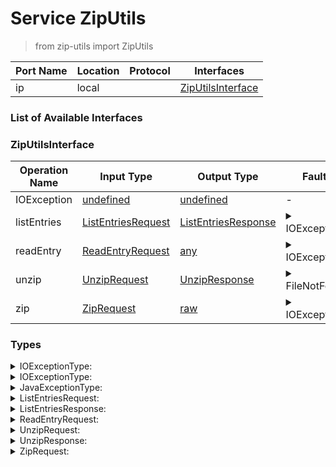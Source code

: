 <!-- markdownlint-disable -->
<!-- editorconfig-checker-disable -->
<!-- cSpell:disable -->

# Service ZipUtils

> from zip-utils import ZipUtils

| Port Name | Location | Protocol | Interfaces |
| --- | --- | --- | --- |
| ip | local | | <a href='#ZipUtilsInterface'>ZipUtilsInterface</a> |

### List of Available Interfaces

### ZipUtilsInterface

| Operation Name | Input Type | Output Type | Faults | Description |
| --- | --- | --- | --- | --- |
| IOException | <a href="#undefined">undefined</a> | <a href='#undefined'>undefined</a> | - |  |
| listEntries | <a href="#ListEntriesRequest">ListEntriesRequest</a> | <a href='#ListEntriesResponse'>ListEntriesResponse</a> | <details><summary>IOException</summary><a href='#0#IOExceptionType'>0#IOExceptionType</a></details> |  |
| readEntry | <a href="#ReadEntryRequest">ReadEntryRequest</a> | <a href='#any'>any</a> | <details><summary>IOException</summary><a href='#0#IOExceptionType'>0#IOExceptionType</a></details> |  |
| unzip | <a href="#UnzipRequest">UnzipRequest</a> | <a href='#UnzipResponse'>UnzipResponse</a> | <details><summary>FileNotFound</summary>undefined</details> |  |
| zip | <a href="#ZipRequest">ZipRequest</a> | <a href='#raw'>raw</a> | <details><summary>IOException</summary><a href='#0#IOExceptionType'>0#IOExceptionType</a></details> |  |


### Types

<details>
<summary><span id="IOExceptionType">IOExceptionType: 
</span>
</summary>

##### Type Declaration
<pre>
<a href='#JavaExceptionType'>JavaExceptionType</a>
</pre>
</details>
<details>
<summary><span id="IOExceptionType">IOExceptionType: 
</span>
</summary>

##### Type Declaration
<pre>
<a href='#IOExceptionType'>IOExceptionType</a>
</pre>
</details>
<details>
<summary><span id="JavaExceptionType">JavaExceptionType: 
</span>
</summary>

##### Type Declaration
<pre>
string &#123;
&nbsp;&nbsp;stackTrace[1,1]: string // 
&#125;
</pre>
</details>
<details>
<summary><span id="ListEntriesRequest">ListEntriesRequest: 
</span>
</summary>

##### Type Declaration
<pre>
void &#123;
&nbsp;&nbsp;filename[0,1]: string // 
&nbsp;&nbsp;archive[0,1]: raw // 
&#125;
</pre>
</details>
<details>
<summary><span id="ListEntriesResponse">ListEntriesResponse: 
</span>
</summary>

##### Type Declaration
<pre>
void &#123;
&nbsp;&nbsp;entry[0,1]: string // 
&#125;
</pre>
</details>
<details>
<summary><span id="ReadEntryRequest">ReadEntryRequest: 
</span>
</summary>

##### Type Declaration
<pre>
void &#123;
&nbsp;&nbsp;entry[1,1]: string // 
&nbsp;&nbsp;filename[0,1]: string // 
&nbsp;&nbsp;archive[0,1]: raw // 
&#125;
</pre>
</details>
<details>
<summary><span id="UnzipRequest">UnzipRequest: 
</span>
</summary>

##### Type Declaration
<pre>
void &#123;
&nbsp;&nbsp;filename[1,1]: string // 
&nbsp;&nbsp;targetPath[1,1]: string // 
&#125;
</pre>
</details>
<details>
<summary><span id="UnzipResponse">UnzipResponse: 
</span>
</summary>

##### Type Declaration
<pre>
void &#123;
&nbsp;&nbsp;entry[0,1]: string // 
&#125;
</pre>
</details>
<details>
<summary><span id="ZipRequest">ZipRequest: 
</span>
</summary>

##### Type Declaration
<pre>
void
</pre>
</details>
